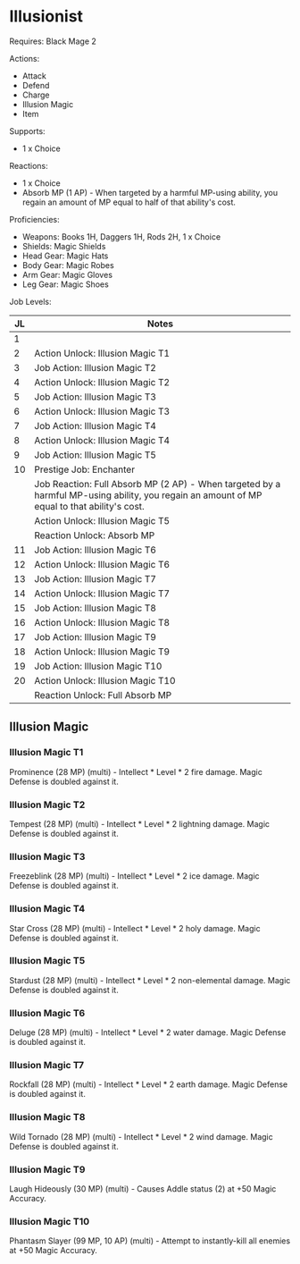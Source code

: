 # Illusionist

Requires: Black Mage 2

Actions:

- Attack
- Defend
- Charge
- Illusion Magic
- Item

Supports:

- 1 x Choice

Reactions:

- 1 x Choice
- Absorb MP (1 AP) - When targeted by a harmful MP-using ability, you regain an amount of MP equal to half of that ability's cost.

Proficiencies:

- Weapons: Books 1H, Daggers 1H, Rods 2H, 1 x Choice
- Shields: Magic Shields
- Head Gear: Magic Hats
- Body Gear: Magic Robes
- Arm Gear: Magic Gloves
- Leg Gear: Magic Shoes

Job Levels:

| JL | Notes |
| --- | --- |
| 1 | 
| 2 | Action Unlock: Illusion Magic T1
| 3 | Job Action: Illusion Magic T2
| 4 | Action Unlock: Illusion Magic T2
| 5 | Job Action: Illusion Magic T3
| 6 | Action Unlock: Illusion Magic T3
| 7 | Job Action: Illusion Magic T4
| 8 | Action Unlock: Illusion Magic T4
| 9 | Job Action: Illusion Magic T5
| 10 | Prestige Job: Enchanter
|    | Job Reaction: Full Absorb MP (2 AP) - When targeted by a harmful MP-using ability, you regain an amount of MP equal to that ability's cost.
|    | Action Unlock: Illusion Magic T5
|    | Reaction Unlock: Absorb MP
| 11 | Job Action: Illusion Magic T6
| 12 | Action Unlock: Illusion Magic T6
| 13 | Job Action: Illusion Magic T7
| 14 | Action Unlock: Illusion Magic T7
| 15 | Job Action: Illusion Magic T8
| 16 | Action Unlock: Illusion Magic T8
| 17 | Job Action: Illusion Magic T9
| 18 | Action Unlock: Illusion Magic T9
| 19 | Job Action: Illusion Magic T10
| 20 | Action Unlock: Illusion Magic T10
|    | Reaction Unlock: Full Absorb MP

## Illusion Magic

### Illusion Magic T1

Prominence (28 MP) (multi) - Intellect * Level * 2 fire damage. Magic Defense is doubled against it.

### Illusion Magic T2

Tempest (28 MP) (multi) - Intellect * Level * 2 lightning damage. Magic Defense is doubled against it.

### Illusion Magic T3

Freezeblink (28 MP) (multi) - Intellect * Level * 2 ice damage. Magic Defense is doubled against it.

### Illusion Magic T4

Star Cross (28 MP) (multi) - Intellect * Level * 2 holy damage. Magic Defense is doubled against it.

### Illusion Magic T5

Stardust (28 MP) (multi) - Intellect * Level * 2 non-elemental damage. Magic Defense is doubled against it.

### Illusion Magic T6

Deluge (28 MP) (multi) - Intellect * Level * 2 water damage. Magic Defense is doubled against it.

### Illusion Magic T7

Rockfall (28 MP) (multi) - Intellect * Level * 2 earth damage. Magic Defense is doubled against it.

### Illusion Magic T8

Wild Tornado (28 MP) (multi) - Intellect * Level * 2 wind damage. Magic Defense is doubled against it.

### Illusion Magic T9

Laugh Hideously (30 MP) (multi) - Causes Addle status (2) at +50 Magic Accuracy.

### Illusion Magic T10

Phantasm Slayer (99 MP, 10 AP) (multi) - Attempt to instantly-kill all enemies at +50 Magic Accuracy.

